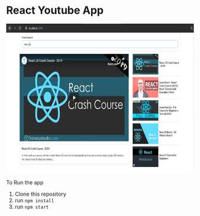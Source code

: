 # React Youtube App

<img src='https://github.com/adamkong1995/react_youtube_app/blob/master/public/website_pic.PNG' height="400px" width="700px" />

To Run the app

1. Clone this repository
2. run `npm install`
3. run `npm start`